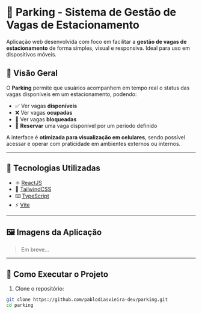 # 🚗 Parking - Sistema de Gestão de Vagas de Estacionamento

Aplicação web desenvolvida com foco em facilitar a **gestão de vagas de estacionamento** de forma simples, visual e responsiva. Ideal para uso em dispositivos móveis.

## 📱 Visão Geral

O **Parking** permite que usuários acompanhem em tempo real o status das vagas disponíveis em um estacionamento, podendo:

- ✅ Ver vagas **disponíveis**
- ❌ Ver vagas **ocupadas**
- 🚫 Ver vagas **bloqueadas**
- 📅 **Reservar** uma vaga disponível por um período definido

A interface é **otimizada para visualização em celulares**, sendo possível acessar e operar com praticidade em ambientes externos ou internos.

---

## 🧰 Tecnologias Utilizadas

- ⚛️ [ReactJS](https://reactjs.org/)
- 🎨 [TailwindCSS](https://tailwindcss.com/)
- ⌨️ [TypeScript](https://www.typescriptlang.org/)
- ⚡ [Vite](https://vitejs.dev/)

---

## 🖼️ Imagens da Aplicação

> Em breve...

<!-- Substitua os exemplos abaixo pelos links das suas imagens quando estiverem disponíveis -->

<!-- ![Tela Inicial](./assets/tela-inicial.png) -->
<!-- ![Vagas Disponíveis](./assets/vagas-disponiveis.png) -->
<!-- ![Tela de Reserva](./assets/reserva-vaga.png) -->

---

## 🚀 Como Executar o Projeto

1. Clone o repositório:

```bash
git clone https://github.com/pablodiasvieira-dev/parking.git
cd parking